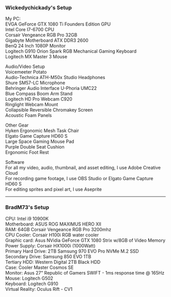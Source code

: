 ### Wickedychickady's Setup
My PC:  
EVGA GeForce GTX 1080 Ti Founders Edition GPU  
​Intel Core I7-6700 CPU  
Corsair Vengeance RGB Pro 32GB  
Gigabyte Motherboard ATX DDR3 2600  
BenQ 24 Inch 1080P Monitor  
Logitech G910 Orion Spark RGB Mechanical Gaming Keyboard  
Logitech MX Master 3 Mouse  
  
Audio/Video Setup  
Voicemeeter Potato  
Audio-Technica ATH-M50x Studio Headphones  
Shure SM57-LC Microphone  
Behringer Audio Interface U-Phoria UMC22  
Blue Compass Boom Arm Stand  
Logitech HD Pro Webcam C920  
Ringlight Webcam Mount  
Collapsible Reversible Chromakey Screen  
Acoustic Foam Panels  
  
Other Gear  
Hyken Ergonomic Mesh Task Chair  
Elgato Game Capture HD60 S  
Large Space Gaming Mouse Pad  
Purple Double Seat Cushion  
Ergonomic Foot Rest  
  
Software  
For all my video, audio, thumbnail, and asset editing, I use Adobe Creative Cloud  
For recording game footage, I use OBS Studio or Elgato Game Capture HD60 S  
For editing sprites and pixel art, I use Aseprite

-----------
### BradM73's Setup
CPU: Intel i9 10900K  
Motherboard: ASUS ROG MAXIMUS HERO XII  
RAM: 64GB Corsair Vengeance RGB Pro 3200mhz  
CPU Cooler: Corsair H100i RGB water cooler  
Graphic card: Asus NVidia GeForce GTX 1080 Strix w/8GB of Video Memory  
Power Supply: Corsair HX1000i (1000Watt)  
Primary Hard Drive: 2TB Samsung 970 EVO Pro NVMe M.2 SSD  
Secondary Drive: Samsung 850 EVO 1TB  
Tertiary HDD: Western Digital 2TB Black HDD  
Case: Cooler Master Cosmos SE  
Monitor: Asus 27" Republic of Gamers SWIFT - 1ms response time @ 165Hz  
Mouse: Logitech G502  
Keyboard: Logitech G910  
Virtual Reality: Oculus Rift - CV1